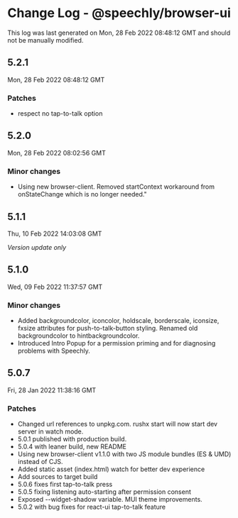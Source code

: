 # Change Log - @speechly/browser-ui

This log was last generated on Mon, 28 Feb 2022 08:48:12 GMT and should not be manually modified.

## 5.2.1
Mon, 28 Feb 2022 08:48:12 GMT

### Patches

- respect no tap-to-talk option

## 5.2.0
Mon, 28 Feb 2022 08:02:56 GMT

### Minor changes

- Using new browser-client. Removed startContext workaround from onStateChange which is no longer needed."

## 5.1.1
Thu, 10 Feb 2022 14:03:08 GMT

_Version update only_

## 5.1.0
Wed, 09 Feb 2022 11:37:57 GMT

### Minor changes

- Added backgroundcolor, iconcolor, holdscale, borderscale, iconsize, fxsize attributes for push-to-talk-button styling. Renamed old backgroundcolor to hintbackgroundcolor.
- Introduced Intro Popup for a permission priming and for diagnosing problems with Speechly.

## 5.0.7
Fri, 28 Jan 2022 11:38:16 GMT

### Patches

- Changed url references to unpkg.com. rushx start will now start dev server in watch mode.
- 5.0.1 published with production build.
- 5.0.4 with leaner build, new README
- Using new browser-client v1.1.0 with two JS module bundles (ES & UMD) instead of CJS.
- Added static asset (index.html) watch for better dev experience
- Add sources to target build
- 5.0.6 fixes first tap-to-talk press
- 5.0.5 fixing listening auto-starting after permission consent
- Exposed --widget-shadow variable. MUI theme improvements.
- 5.0.2 with bug fixes for react-ui tap-to-talk feature

